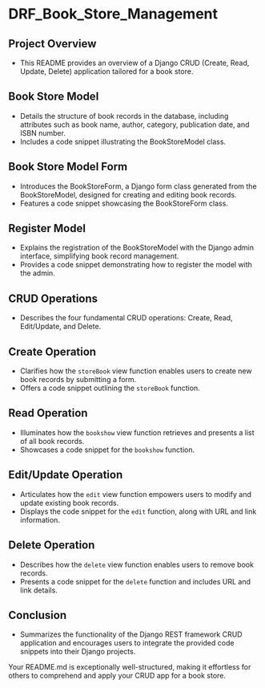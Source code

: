 # DRF_Book_Store_Management


## Project Overview
- This README provides an overview of a Django CRUD (Create, Read, Update, Delete) application tailored for a book store.

## Book Store Model
- Details the structure of book records in the database, including attributes such as book name, author, category, publication date, and ISBN number.
- Includes a code snippet illustrating the BookStoreModel class.

## Book Store Model Form
- Introduces the BookStoreForm, a Django form class generated from the BookStoreModel, designed for creating and editing book records.
- Features a code snippet showcasing the BookStoreForm class.

## Register Model
- Explains the registration of the BookStoreModel with the Django admin interface, simplifying book record management.
- Provides a code snippet demonstrating how to register the model with the admin.

## CRUD Operations
- Describes the four fundamental CRUD operations: Create, Read, Edit/Update, and Delete.

## Create Operation
- Clarifies how the `storeBook` view function enables users to create new book records by submitting a form.
- Offers a code snippet outlining the `storeBook` function.

## Read Operation
- Illuminates how the `bookshow` view function retrieves and presents a list of all book records.
- Showcases a code snippet for the `bookshow` function.

## Edit/Update Operation
- Articulates how the `edit` view function empowers users to modify and update existing book records.
- Displays the code snippet for the `edit` function, along with URL and link information.

## Delete Operation
- Describes how the `delete` view function enables users to remove book records.
- Presents a code snippet for the `delete` function and includes URL and link details.

## Conclusion
- Summarizes the functionality of the Django REST framework CRUD application and encourages users to integrate the provided code snippets into their Django projects.

Your README.md is exceptionally well-structured, making it effortless for others to comprehend and apply your CRUD app for a book store.

